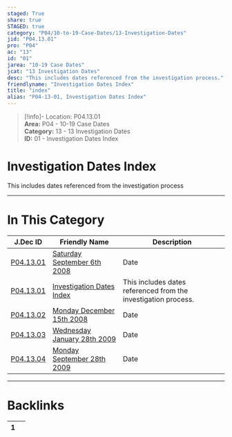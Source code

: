 ```yaml
---  
staged: True  
share: true  
STAGED: true  
category: "P04/10-to-19-Case-Dates/13-Investigation-Dates"  
jid: "P04.13.01"  
pro: "P04"  
ac: "13"  
id: "01"  
jarea: "10-19 Case Dates"  
jcat: "13 Investigation Dates"  
desc: "This includes dates referenced from the investigation process."  
friendlyname: "Investigation Dates Index"  
title: "index"  
alias: "P04-13-01, Investigation Dates Index"  
---  
```

>[!info]- Location: P04.13.01  
>**Area:** P04 - 10-19 Case Dates  
>**Category:** 13 - 13 Investigation Dates  
>**ID:** 01 - Investigation Dates Index  
  
# Investigation Dates Index  
  
This includes dates referenced from the investigation process  
   
  
  
---  
# In This Category  
  
| J.Dec ID                                                                                                                          | Friendly Name                                                                                                                                       | Description                                                    |  
| --------------------------------------------------------------------------------------------------------------------------------- | --------------------------------------------------------------------------------------------------------------------------------------------------- | -------------------------------------------------------------- |  
| [P04.13.01](./2008-9-6-Saturday-September-6th-2008.md)  | [Saturday September 6th 2008](./2008-9-6-Saturday-September-6th-2008.md)  | Date                                                           |  
| [P04.13.01](index.md)                                 | [Investigation Dates Index](index.md)                                   | This includes dates referenced from the investigation process. |  
| [P04.13.02](./2008-12-15-Monday-December-15th-2008.md)  | [Monday December 15th 2008](./2008-12-15-Monday-December-15th-2008.md)    | Date                                                           |  
| [P04.13.03](./2009-1-28-Wednesday-January-28th-2009.md) | [Wednesday January 28th 2009](./2009-1-28-Wednesday-January-28th-2009.md) | Date                                                           |  
| [P04.13.04](./2009-9-28-Monday-September-28th-2009.md)  | [Monday September 28th 2009](./2009-9-28-Monday-September-28th-2009.md)   | Date                                                           |  
  
  
---  
# Backlinks  
<div><table class="dataview table-view-table"><thead class="table-view-thead"><tr class="table-view-tr-header"><th class="table-view-th"><span></span><span class="dataview small-text">1</span></th><th class="table-view-th"><span></span></th></tr></thead><tbody class="table-view-tbody"></tbody></table></div>